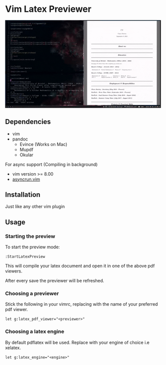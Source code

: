 # Vim Latex Previewer

![alt text](./latex-preview.gif "Preview")


## Dependencies

* vim
* pandoc
    * Evince (Works on Mac)
    * Mupdf
    * Okular

For async support (Compiling in background)

* vim version >= 8.00
* [asyncrun.vim](https://github.com/skywind3000/asyncrun.vim)

## Installation

Just like any other vim plugin

## Usage

### Starting the preview

To start the preview mode:
```
:StartLatexPreview
```
This will compile your latex document and open it in one of the above pdf viewers.

After every save the previewer will be refreshed.

### Choosing a previewer

Stick the following in your vimrc, replacing <previewer> with the name of your preferred pdf viewer.

```
let g:latex_pdf_viewer="<previewer>"
```

### Choosing a latex engine

By default pdflatex will be used. Replace <engine> with your engine of choice i.e xelatex.

```
let g:latex_engine="<engine>"
```
